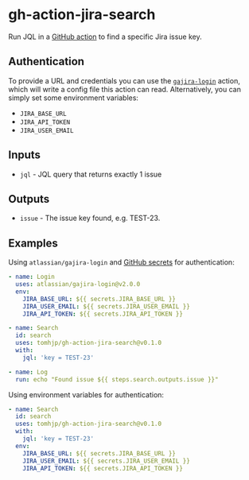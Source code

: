 # gh-action-jira-search

Run JQL in a [GitHub action](https://docs.github.com/en/actions) to find a specific Jira issue key.

## Authentication

To provide a URL and credentials you can use the [`gajira-login`](https://github.com/atlassian/gajira-login) action, which will write a config file this action can read.
Alternatively, you can simply set some environment variables:

- `JIRA_BASE_URL`
- `JIRA_API_TOKEN`
- `JIRA_USER_EMAIL`

## Inputs

- `jql` - JQL query that returns exactly 1 issue

## Outputs

- `issue` - The issue key found, e.g. TEST-23.

## Examples

Using `atlassian/gajira-login` and [GitHub secrets](https://docs.github.com/en/actions/configuring-and-managing-workflows/creating-and-storing-encrypted-secrets) for authentication:

```yaml
- name: Login
  uses: atlassian/gajira-login@v2.0.0
  env:
    JIRA_BASE_URL: ${{ secrets.JIRA_BASE_URL }}
    JIRA_USER_EMAIL: ${{ secrets.JIRA_USER_EMAIL }}
    JIRA_API_TOKEN: ${{ secrets.JIRA_API_TOKEN }}

- name: Search
  id: search
  uses: tomhjp/gh-action-jira-search@v0.1.0
  with:
    jql: 'key = TEST-23'

- name: Log
  run: echo "Found issue ${{ steps.search.outputs.issue }}"
```

Using environment variables for authentication:

```yaml
- name: Search
  id: search
  uses: tomhjp/gh-action-jira-search@v0.1.0
  with:
    jql: 'key = TEST-23'
  env:
    JIRA_BASE_URL: ${{ secrets.JIRA_BASE_URL }}
    JIRA_USER_EMAIL: ${{ secrets.JIRA_USER_EMAIL }}
    JIRA_API_TOKEN: ${{ secrets.JIRA_API_TOKEN }}
```
